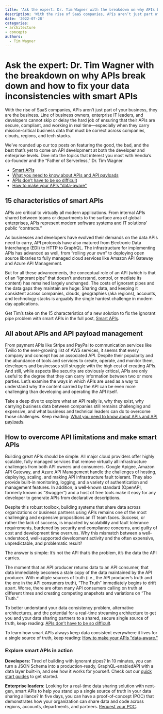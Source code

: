 ```yaml
---
title: 'Ask the expert: Dr. Tim Wagner with the breakdown on why APIs break down and how to fix your data inconsistencies with smart APIs'
description: 'With the rise of SaaS companies, APIs aren’t just part of your business, they are the business. Take a deep dive on all things API with Vendia co-founder and “The Father of Serverless,” Dr. Tim Wagner.'
date: '2022-07-28'
categories:
- architecture
- concepts
authors:
  - Tim Wagner
---
```


# Ask the expert: Dr. Tim Wagner with the breakdown on why APIs break down and how to fix your data inconsistencies with smart APIs

With the rise of SaaS companies, APIs aren’t just part of your business, they are the business. Line of business owners, enterprise IT leaders, and developers cannot skip or delay the hard job of ensuring that their APIs are secure, compliant, and working in real time—especially when they carry mission-critical business data that must be correct across companies, clouds, regions, and tech stacks.

We’ve rounded up our top posts on featuring the good, the bad, and the best that’s yet to come on API development at both the developer and enterprise levels. Dive into the topics that interest you most with Vendia’s co-founder and the “Father of Serverless,” Dr. Tim Wagner.



* [Smart APIs](https://www.vendia.net/blog/smart-apis)
* [What you need to know about APIs and API payloads](https://www.vendia.net/blog/what-are-apis)
* [APIs don’t have to be so difficult](https://www.vendia.net/blog/apis-for-data)
* [How to make your APIs "data-aware"](https://www.vendia.net/blog/apis-for-real-time-data-sharing)


## 15 characteristics of smart APIs

APIs are critical to virtually all modern applications. From internal APIs shared between teams or departments to the surface area of global enterprises, APIs represent modern software systems and IT solutions’ public “contracts.” 

As businesses and developers have evolved their demands on the data APIs need to carry, API protocols have also matured from Electronic Data Interchange (EDI) to HTTP to GraphQL. The infrastructure for implementing APIs has advanced as well, from “rolling your own” to deploying open source libraries to fully managed cloud services like Amazon API Gateway and Azure API Management.

But for all these advancements, the conceptual role of an API (which is that of an “ignorant pipe” that doesn’t understand, control, or mediate its content) has remained largely unchanged. The costs of ignorant pipes and the data gaps they maintain are huge: Sharing data, and keeping it consistent across companies, clouds, geographies (aka regions), accounts, and technology stacks is arguably the single hardest challenge in modern day applications.

Get Tim’s take on the 15 characteristics of a new solution to fix the ignorant pipe problem with smart APIs in the full post, [Smart APIs](https://www.vendia.net/blog/smart-apis).


## All about APIs and API payload management

From payment APIs like Stripe and PayPal to communication services like Twilio to the ever-growing list of AWS services, it seems that every company and concept has an associated API. Despite their popularity and the abundance of tools and services to create, operate, and monitor them, developers and businesses still struggle with the high cost of creating APIs. And still, while aspects like security are obviously critical, APIs are only useful to the degree that they can carry information between two or more parties. Let’s examine the ways in which APIs are used as a way to understand why the content carried by the API can be even more challenging than developing and operating the API itself.

Take a deep dive to explore what an API really is, why they exist, why carrying business data between companies still remains challenging and expensive, and what business and technical leaders can do to overcome those challenges. Keep reading: [What you need to know about APIs and API payloads](https://www.vendia.net/blog/what-are-apis).


## How to overcome API limitations and make smart APIs

Building great APIs should be simple: All major cloud providers offer highly scalable, fully managed services that remove virtually all infrastructure challenges from both API owners and consumers. Google Apigee, Amazon API Gateway, and Azure API Management handle the challenges of hosting, deploying, scaling, and making API infrastructure fault tolerant. They also provide built-in monitoring, logging, and a variety of authentication and management features. In addition, a well-known standard (OpenAPI, formerly known as “Swagger”) and a host of free tools make it easy for any developer to generate APIs from declarative descriptions.

Despite this robust toolbox, building systems that share data across organizations or business partners using APIs remains one of the most challenging and expensive propositions an IT team faces. Success, or rather the lack of success, is impacted by scalability and fault tolerance requirements, burdened by security and compliance concerns, and guilty of cost and development time overruns. Why this mismatch between a well-understood, well-supported development activity and the often expensive, unpredictable, and problematic result? 

The answer is simple: It’s not the API that’s the problem, it’s the data the API carries.

The moment that an API producer returns data to an API consumer, that data immediately becomes a stale copy of the data maintained by the API producer. With multiple sources of truth (i.e., the API producer’s truth and the one in the API consumers truth), “The Truth” immediately begins to drift apart. Worse, there are often many API consumers calling on truth at different times and creating competing snapshots and variations on “The Truth.”

To better understand your data consistency problem, alternative architectures, and the potential for a real-time streaming architecture to get you and your data sharing partners to a shared, secure single source of truth, keep reading: [APIs don’t have to be so difficult](https://www.vendia.net/blog/apis-for-data).

To learn how smart APIs always keep data consistent everywhere it lives for a single source of truth, keep reading: [How to make your APIs "data-aware."](https://www.vendia.net/blog/apis-for-real-time-data-sharing)


### Explore smart APIs in action

**Developers:** Tired of building with ignorant pipes? In 10  minutes, you can turn a JSON Schema into a production-ready, GraphQL-enabledAPI with a data layer built-in, and see how it works for yourself. Check out our [quick start guides](https://www.vendia.net/docs/share/quickstart) to get started.

**Enterprise leaders:** Looking for a real-time data sharing solution with next-gen, smart APIs to help you stand up a single source of truth in your data sharing alliance? In five days, you can have a proof-of-concept (POC) that demonstrates how your organization can share data and code across regions, accounts, departments, and partners. [Request your POC](https://www.vendia.net/poc).
